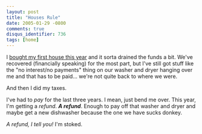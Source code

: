 ```yaml
---
layout: post
title: "Houses Rule"
date: 2005-01-29 -0800
comments: true
disqus_identifier: 736
tags: [home]
---
```

I [bought my first house this
year](/archive/2004/03/29/funded-and-recorded.aspx) and it sorta drained
the funds a bit. We've recovered (financially speaking) for the most
part, but I've still got stuff like the "no interest/no payments" thing
on our washer and dryer hanging over me and that has to be paid... we're
not quite back to where we were.

 And then I did my taxes.

 I've had to *pay* for the last three years. I mean, just bend me over.
This year, I'm getting a *refund*. ***A refund***. Enough to pay off
that washer and dryer and maybe get a new dishwasher because the one we
have sucks donkey.

 *A refund, I tell you!* I'm stoked.
